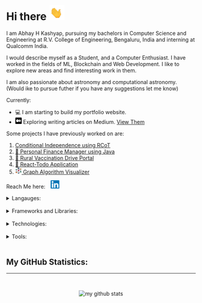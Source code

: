 # Hi there <img src="wave.gif" alt="drawing" width="40"/>

I am Abhay H Kashyap, pursuing my bachelors in Computer Science and Engineering at R.V. College of Engineering, Bengaluru, India and interning at Qualcomm India. 

I would describe myself as a Student, and a Computer Enthusiast. I have worked in the fields of ML, Blockchain and Web Development. I like to explore new areas and find interesting work in them.

I am also passionate about astronomy and computational astronomy. (Would ike to pursue futher if you have any suggestions let me know)

Currently: 
- 💻 I am starting to build my portfolio website.
- <img src="./assets/logos/5968906.png" alt="drawing" width="17"/> Exploring writing articles on Medium. [View Them](https://medium.com/@abhay_hk)


Some projects I have previously worked on are:
1. [Conditional Independence using RCoT](https://github.com/mayank-agarwal-ln/RCoT)
2. [💸 Personal Finance Manager using Java](https://github.com/abhayhk2001/Personal-Finance-JavaFX)
3. [💉 Rural Vaccination Drive Portal](https://github.com/abhayhk2001/DTL)
4. [📝 React-Todo Application](https://taskcompleted-react.netlify.app/)
5. [<img src="./assets/icons/network.svg" alt="drawing" width="17"/> Graph Algorithm Visualizer](https://graphviz.netlify.app/)


Reach Me here: &ensp; 
[<img src="./assets/logos/linkedin.png" alt="drawing" width="23"/>](https://www.linkedin.com/in/abhay-h-kashyap/)


<details>
<summary>Langauges:</summary>
<hr>&ensp;
    <img src="assets/icons/javascript.png" alt="JavaScript Logo" height="35px"/> &ensp;
    <img src="assets/icons/c++.png" alt="C++ Logo" height="35px"/> &ensp;
    <img src="assets/icons/python.png" alt="Python Logo" height="35px"/> &ensp;
    <img src="assets/icons/c.png" alt="C Logo" height="35px"/> &ensp;
    <img src="assets/icons/java.png" alt="Java Logo" height="35px"/> &ensp;
    <img src="assets/icons/dartlang.png" alt="Dart Logo" height="35px"/> &ensp;
</details>
<br>

<details>
<summary>Frameworks and Libraries:</summary>
<hr>&ensp;
    <img src="assets/icons/react.png" alt="React Logo" height="35px"/> &ensp;
    <img src="assets/icons/flutter.png" alt="Flutter Logo" height="35px"/> &ensp;
    <img src="assets/icons/tf.png" alt="Tensorflow Logo" height="35px"/> &ensp;
    <img src="assets/icons/django.svg" alt="Django Logo" height="33px"/> &ensp;
    <img src="assets/icons/solr.png" alt="Solr Logo" height="35px"/> &ensp;
    <img src="assets/icons/vue.png" alt="Vue Logo" height="35px"/> &ensp;
    <img src="assets/icons/pytorch.png" alt="Pytorch Logo" height="35px"/> &ensp;
    <img src="assets/icons/typescript.png" alt="TypeScript Logo" height="35px"/> &ensp;
</details>
<br>

<details>
<summary>Technologies:</summary>
<hr>&ensp;
    <img src="assets/icons/docker.png" alt="Docker Logo" height="35px"/> &ensp;
    <img src="assets/icons/hpcc.jpeg" alt="HPCC Logo" height="35px"/> &ensp;
    <img src="assets/icons/kubernetes.png" alt="Kubernetes Logo" height="35px"/> &ensp;
    <img src="assets/icons/mongodb.png" alt="MongoDB Logo" height="35px"/> &ensp;
    <img src="assets/icons/mysql.png" alt="MySQL Logo" height="35px"/> &ensp;
    <img src="assets/icons/openssl.svg" alt="OpenSSL Logo" height="35px"/> &ensp;
    <img src="assets/icons/polygon.png" alt="Polygon Matic Logo" height="35px"/> &ensp;
    <img src="assets/icons/terraform.png" alt="terraform Logo" height="35px"/> &ensp;
</details>
<br>

<details>
<summary>Tools:</summary>
<hr>&ensp;
    <img src="assets/icons/git.png" alt="Git Logo" height="35px"/> &ensp;
    <img src="assets/icons/github.png" alt="GitHub Logo" height="35px"/> &ensp;
    <img src="assets/icons/vscode.png" alt="VSCode Logo" height="35px"/> &ensp;
</details>
<br>


## My GitHub Statistics: 
<hr>
<br>
<p align="center">
<img src="https://github-readme-stats.vercel.app/api?username=abhayhk2001&show_icons=true&theme=merko" alt="my github stats" width="80%"/>
</p>
